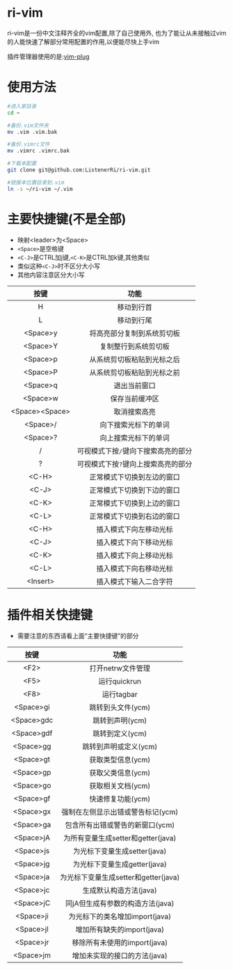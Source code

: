# ri-vim
ri-vim是一份中文注释齐全的vim配置,除了自己使用外,
也为了能让从未接触过vim的人能快速了解部分常用配置的作用,以便能尽快上手vim

插件管理器使用的是:[vim-plug](https://github.com/junegunn/vim-plug)

# 使用方法
``` bash
#进入家目录
cd ~

#备份.vim文件夹
mv .vim .vim.bak

#备份.vimrc文件
mv .vimrc .vimrc.bak

#下载本配置
git clone git@github.com:ListenerRi/ri-vim.git

#链接本位置目录到.vim
ln -s ~/ri-vim ~/.vim
```

# 主要快捷键(不是全部)
- 映射\<leader\>为\<Space\>
- `<Space>`是空格键
- `<C-J>`是CTRL加j键,`<C-K>`是CTRL加k键,其他类似
- 类似这种`<C-J>`时不区分大小写
- 其他内容注意区分大小写

|按键		    |功能                                |
|:----:		    |:----:                              |
|H		    |移动到行首                          |
|L		    |移动到行尾                          |
|\<Space\>y	    |将高亮部分复制到系统剪切板          |
|\<Space\>Y	    |复制整行到系统剪切板                |
|\<Space\>p	    |从系统剪切板粘贴到光标之后          |
|\<Space\>P	    |从系统剪切板粘贴到光标之前          |
|\<Space\>q	    |退出当前窗口                        |
|\<Space\>w	    |保存当前缓冲区                      |
|\<Space\>\<Space\> |取消搜索高亮                        |
|\<Space\>/	    |向下搜索光标下的单词                |
|\<Space\>?	    |向上搜索光标下的单词                |
|/		    |可视模式下按`/`键向下搜索高亮的部分 |
|?		    |可视模式下按`?`键向上搜索高亮的部分 |
|\<C-H\>	    |正常模式下切换到左边的窗口          |
|\<C-J\>	    |正常模式下切换到下边的窗口          |
|\<C-K\>	    |正常模式下切换到上边的窗口          |
|\<C-L\>	    |正常模式下切换到右边的窗口          |
|\<C-H\>	    |插入模式下向左移动光标              |
|\<C-J\>	    |插入模式下向下移动光标              |
|\<C-K\>	    |插入模式下向上移动光标              |
|\<C-L\>	    |插入模式下向右移动光标              |
|\<Insert\>	    |插入模式下输入二合字符              |

# 插件相关快捷键
- 需要注意的东西请看上面“主要快捷键”的部分

|按键		    |功能                                |
|:----:		    |:----:                              |
|\<F2\>		    |打开netrw文件管理                   |
|\<F5\>	    	    |运行quickrun                        |
|\<F8\>	    	    |运行tagbar                          |
|\<Space\>gi        |跳转到头文件(ycm)                   |
|\<Space\>gdc       |跳转到声明(ycm)                     |
|\<Space\>gdf       |跳转到定义(ycm)                     |
|\<Space\>gg        |跳转到声明或定义(ycm)               |
|\<Space\>gt        |获取类型信息(ycm)                   |
|\<Space\>gp        |获取父类信息(ycm)                   |
|\<Space\>go        |获取相关文档(ycm)                   |
|\<Space\>gf        |快速修复功能(ycm)                   |
|\<Space\>gx        |强制在左侧显示出错或警告标记(ycm)   |
|\<Space\>ga        |包含所有出错或警告的新窗口(ycm)     |
|\<Space\>jA        |为所有变量生成setter和getter(java)  |
|\<Space\>js        |为光标下变量生成setter(java)        |
|\<Space\>jg        |为光标下变量生成getter(java)        |
|\<Space\>ja        |为光标下变量生成setter和getter(java)|
|\<Space\>jc        |生成默认构造方法(java)              |
|\<Space\>jC        |同jA但生成有参数的构造方法(java)    |
|\<Space\>ji        |为光标下的类名增加import(java)      |
|\<Space\>jI        |增加所有缺失的import(java)          |
|\<Space\>jr        |移除所有未使用的import(java)        |
|\<Space\>jm        |增加未实现的接口的方法(java)        |
